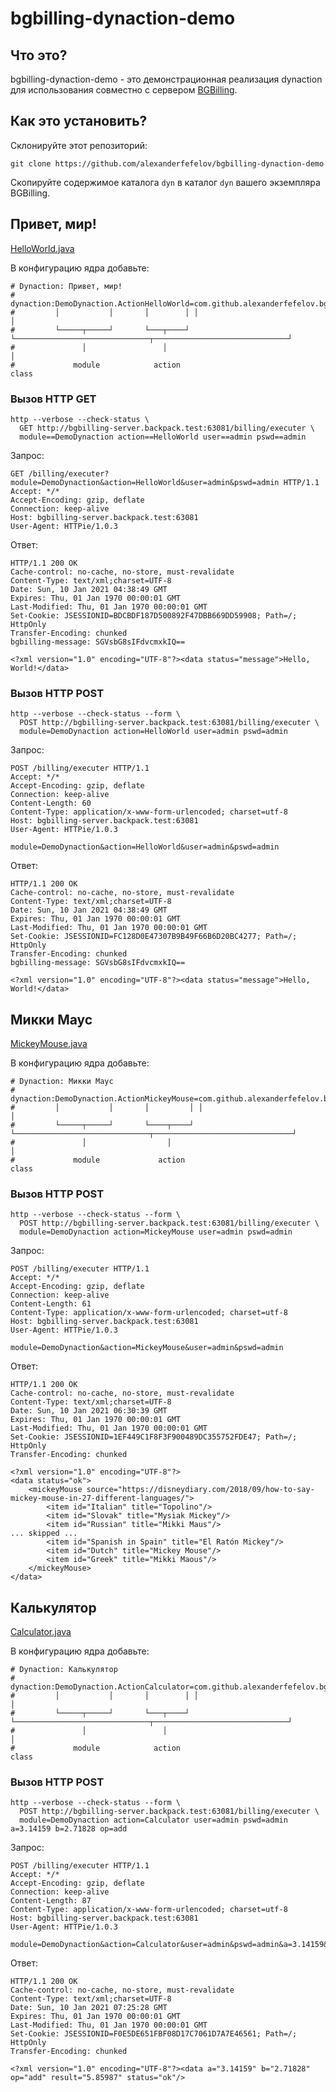 # bgbilling-dynaction-demo

## Что это?

bgbilling-dynaction-demo - это демонстрационная реализация dynaction для использования совместно с сервером [BGBilling](https://bgbilling.ru/).

## Как это установить?

Склонируйте этот репозиторий:

```
git clone https://github.com/alexanderfefelov/bgbilling-dynaction-demo
```

Скопируйте содержимое каталога `dyn` в каталог `dyn` вашего экземпляра BGBilling.

## Привет, мир!

[HelloWorld.java](dyn/com/github/alexanderfefelov/bgbilling/dynaction/demo/HelloWorld.java)

В конфигурацию ядра добавьте:

```properties
# Dynaction: Привет, мир!
# 
dynaction:DemoDynaction.ActionHelloWorld=com.github.alexanderfefelov.bgbilling.dynaction.demo.HelloWorld
#         │           │       │        │ │                                                             │
#         └─────┬─────┘       └───┬────┘ └──────────────────────────────┬──────────────────────────────┘
#               │                 │                                     │
#             module            action                                class
```

### Вызов HTTP GET

```
http --verbose --check-status \
  GET http://bgbilling-server.backpack.test:63081/billing/executer \
  module==DemoDynaction action==HelloWorld user==admin pswd==admin
```

Запрос:

```
GET /billing/executer?module=DemoDynaction&action=HelloWorld&user=admin&pswd=admin HTTP/1.1
Accept: */*
Accept-Encoding: gzip, deflate
Connection: keep-alive
Host: bgbilling-server.backpack.test:63081
User-Agent: HTTPie/1.0.3
```

Ответ:

```
HTTP/1.1 200 OK
Cache-control: no-cache, no-store, must-revalidate
Content-Type: text/xml;charset=UTF-8
Date: Sun, 10 Jan 2021 04:38:49 GMT
Expires: Thu, 01 Jan 1970 00:00:01 GMT
Last-Modified: Thu, 01 Jan 1970 00:00:01 GMT
Set-Cookie: JSESSIONID=BDCBDF187D500892F47DBB669DD59908; Path=/; HttpOnly
Transfer-Encoding: chunked
bgbilling-message: SGVsbG8sIFdvcmxkIQ==

<?xml version="1.0" encoding="UTF-8"?><data status="message">Hello, World!</data>
```

### Вызов HTTP POST

```
http --verbose --check-status --form \
  POST http://bgbilling-server.backpack.test:63081/billing/executer \
  module=DemoDynaction action=HelloWorld user=admin pswd=admin
```

Запрос:

```
POST /billing/executer HTTP/1.1
Accept: */*
Accept-Encoding: gzip, deflate
Connection: keep-alive
Content-Length: 60
Content-Type: application/x-www-form-urlencoded; charset=utf-8
Host: bgbilling-server.backpack.test:63081
User-Agent: HTTPie/1.0.3

module=DemoDynaction&action=HelloWorld&user=admin&pswd=admin
```

Ответ:

```
HTTP/1.1 200 OK
Cache-control: no-cache, no-store, must-revalidate
Content-Type: text/xml;charset=UTF-8
Date: Sun, 10 Jan 2021 04:38:49 GMT
Expires: Thu, 01 Jan 1970 00:00:01 GMT
Last-Modified: Thu, 01 Jan 1970 00:00:01 GMT
Set-Cookie: JSESSIONID=FC128D0E47307B9B49F66B6D20BC4277; Path=/; HttpOnly
Transfer-Encoding: chunked
bgbilling-message: SGVsbG8sIFdvcmxkIQ==

<?xml version="1.0" encoding="UTF-8"?><data status="message">Hello, World!</data>
```

## Микки Маус

[MickeyMouse.java](dyn/com/github/alexanderfefelov/bgbilling/dynaction/demo/MickeyMouse.java)

В конфигурацию ядра добавьте:

```properties
# Dynaction: Микки Маус
# 
dynaction:DemoDynaction.ActionMickeyMouse=com.github.alexanderfefelov.bgbilling.dynaction.demo.MickeyMouse
#         │           │       │         │ │                                                              │
#         └─────┬─────┘       └────┬────┘ └──────────────────────────────┬───────────────────────────────┘
#               │                  │                                     │
#             module             action                                class
```

### Вызов HTTP POST

```
http --verbose --check-status --form \
  POST http://bgbilling-server.backpack.test:63081/billing/executer \
  module=DemoDynaction action=MickeyMouse user=admin pswd=admin
```

Запрос:

```
POST /billing/executer HTTP/1.1
Accept: */*
Accept-Encoding: gzip, deflate
Connection: keep-alive
Content-Length: 61
Content-Type: application/x-www-form-urlencoded; charset=utf-8
Host: bgbilling-server.backpack.test:63081
User-Agent: HTTPie/1.0.3

module=DemoDynaction&action=MickeyMouse&user=admin&pswd=admin
```

Ответ:

```
HTTP/1.1 200 OK
Cache-control: no-cache, no-store, must-revalidate
Content-Type: text/xml;charset=UTF-8
Date: Sun, 10 Jan 2021 06:30:39 GMT
Expires: Thu, 01 Jan 1970 00:00:01 GMT
Last-Modified: Thu, 01 Jan 1970 00:00:01 GMT
Set-Cookie: JSESSIONID=1EF449C1F8F3F900489DC355752FDE47; Path=/; HttpOnly
Transfer-Encoding: chunked

<?xml version="1.0" encoding="UTF-8"?>
<data status="ok">
    <mickeyMouse source="https://disneydiary.com/2018/09/how-to-say-mickey-mouse-in-27-different-languages/">
        <item id="Italian" title="Topolino"/>
        <item id="Slovak" title="Mysiak Mickey"/>
        <item id="Russian" title="Mikki Maus"/>
... skipped ...
        <item id="Spanish in Spain" title="El Ratón Mickey"/>
        <item id="Dutch" title="Mickey Mouse"/>
        <item id="Greek" title="Mikki Maous"/>
    </mickeyMouse>
</data>
```

## Калькулятор

[Calculator.java](dyn/com/github/alexanderfefelov/bgbilling/dynaction/demo/Calculator.java)

В конфигурацию ядра добавьте:

```properties
# Dynaction: Калькулятор
# 
dynaction:DemoDynaction.ActionCalculator=com.github.alexanderfefelov.bgbilling.dynaction.demo.Calculator
#         │           │       │        │ │                                                             │
#         └─────┬─────┘       └───┬────┘ └──────────────────────────────┬──────────────────────────────┘
#               │                 │                                     │
#             module            action                                class
```

### Вызов HTTP POST

```
http --verbose --check-status --form \
  POST http://bgbilling-server.backpack.test:63081/billing/executer \
  module=DemoDynaction action=Calculator user=admin pswd=admin a=3.14159 b=2.71828 op=add
```

Запрос:

```
POST /billing/executer HTTP/1.1
Accept: */*
Accept-Encoding: gzip, deflate
Connection: keep-alive
Content-Length: 87
Content-Type: application/x-www-form-urlencoded; charset=utf-8
Host: bgbilling-server.backpack.test:63081
User-Agent: HTTPie/1.0.3

module=DemoDynaction&action=Calculator&user=admin&pswd=admin&a=3.14159&b=2.71828&op=add
```

Ответ:

```
HTTP/1.1 200 OK
Cache-control: no-cache, no-store, must-revalidate
Content-Type: text/xml;charset=UTF-8
Date: Sun, 10 Jan 2021 07:25:28 GMT
Expires: Thu, 01 Jan 1970 00:00:01 GMT
Last-Modified: Thu, 01 Jan 1970 00:00:01 GMT
Set-Cookie: JSESSIONID=F0E5DE651FBF08D17C7061D7A7E46561; Path=/; HttpOnly
Transfer-Encoding: chunked

<?xml version="1.0" encoding="UTF-8"?><data a="3.14159" b="2.71828" op="add" result="5.85987" status="ok"/>
```
